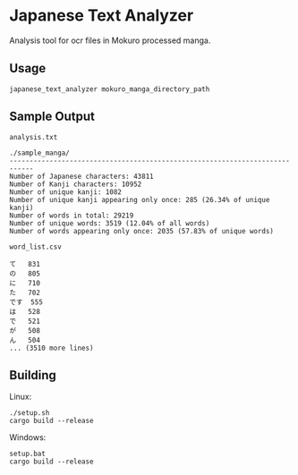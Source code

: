 # Japanese Text Analyzer

Analysis tool for ocr files in Mokuro processed manga.

## Usage

```
japanese_text_analyzer mokuro_manga_directory_path
```

## Sample Output

`analysis.txt`
```
./sample_manga/
----------------------------------------------------------------------------
Number of Japanese characters: 43811
Number of Kanji characters: 10952
Number of unique kanji: 1082
Number of unique kanji appearing only once: 285 (26.34% of unique kanji)
Number of words in total: 29219
Number of unique words: 3519 (12.04% of all words)
Number of words appearing only once: 2035 (57.83% of unique words)
```

`word_list.csv`
```
て	831
の	805
に	710
た	702
です	555
は	528
で	521
が	508
ん	504
... (3510 more lines)
```

## Building

Linux:
```
./setup.sh
cargo build --release
```

Windows:
```
setup.bat
cargo build --release
```
